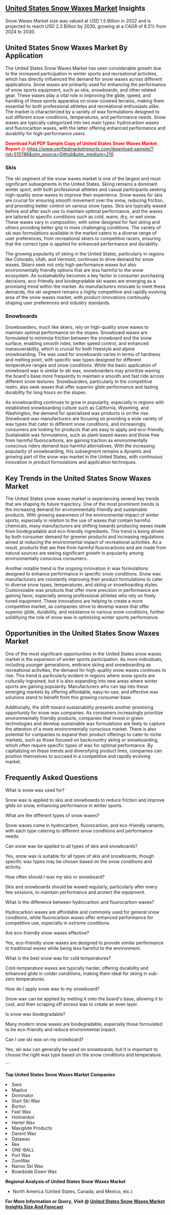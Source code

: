 <h2><a href="https://www.verifiedmarketreports.com/download-sample/?rid=515786&amp;utm_source=Github&amp;utm_medium=210" target="_blank">United States Snow Waxes Market</a> Insights</h2><p>Snow Waxes Market size was valued at USD 1.5 Billion in 2022 and is projected to reach USD 2.3 Billion by 2030, growing at a CAGR of 6.5% from 2024 to 2030.</p><p><h2>United States Snow Waxes Market By Application</h2><p>The United States Snow Waxes Market has seen considerable growth due to the increased participation in winter sports and recreational activities, which has directly influenced the demand for snow waxes across different applications. Snow waxes are primarily used for enhancing the performance of snow sports equipment, such as skis, snowboards, and other related gear. These waxes play a vital role in improving the glide, speed, and handling of these sports apparatus on snow-covered terrains, making them essential for both professional athletes and recreational enthusiasts alike. The market is characterized by a variety of wax formulations designed to suit different snow conditions, temperatures, and performance needs. Snow waxes are typically categorized into two main types: hydrocarbon waxes and fluorocarbon waxes, with the latter offering enhanced performance and durability for high-performance users. <p><span class=""><span style="color: #ff0000;"><strong>Download Full PDF Sample Copy of United States Snow Waxes Market Report</strong> @ </span><a href="https://www.verifiedmarketreports.com/download-sample/?rid=515786&amp;utm_source=Github&amp;utm_medium=210" target="_blank">https://www.verifiedmarketreports.com/download-sample/?rid=515786&amp;utm_source=Github&amp;utm_medium=210</a></span></p></p><h3>Skis</h3><p>The ski segment of the snow waxes market is one of the largest and most significant subsegments in the United States. Skiing remains a dominant winter sport, with both professional athletes and casual participants seeking high-quality snow waxes to improve their experience. Snow waxes for skis are crucial for ensuring smooth movement over the snow, reducing friction, and providing better control on various snow types. Skis are typically waxed before and after each use to maintain optimal performance, and the waxes are tailored to specific conditions such as cold, warm, dry, or wet snow. These waxes vary in composition, with some designed for fast skiing and others providing better grip in more challenging conditions. The variety of ski wax formulations available in the market caters to a diverse range of user preferences, from recreational skiers to competitive racers, ensuring that the correct type is applied for enhanced performance and durability. <p>The growing popularity of skiing in the United States, particularly in regions like Colorado, Utah, and Vermont, continues to drive demand for snow waxes. Skiers seek not only high-performance waxes but also environmentally friendly options that are less harmful to the snow ecosystem. As sustainability becomes a key factor in consumer purchasing decisions, eco-friendly and biodegradable ski waxes are emerging as a promising trend within the market. As manufacturers innovate to meet these demands, the ski segment remains a highly competitive and rapidly evolving area of the snow waxes market, with product innovations continually shaping user preferences and industry standards.</p><h3>Snowboards</h3><p>Snowboarders, much like skiers, rely on high-quality snow waxes to maintain optimal performance on the slopes. Snowboard waxes are formulated to minimize friction between the snowboard and the snow surface, enabling smooth rides, better speed control, and enhanced maneuverability, which is crucial for both freestyle and alpine snowboarding. The wax used for snowboards varies in terms of hardness and melting point, with specific wax types designed for different temperature ranges and snow conditions. While the basic application of snowboard wax is similar to ski wax, snowboarders may prioritize waxing the board's base more frequently to maintain a smooth and fast ride across different snow textures. Snowboarders, particularly in the competitive realm, also seek waxes that offer superior glide performance and lasting durability for long hours on the slopes. <p>As snowboarding continues to grow in popularity, especially in regions with established snowboarding culture such as California, Wyoming, and Washington, the demand for specialized wax products is on the rise. Snowboard wax manufacturers are focusing on providing a wide variety of wax types that cater to different snow conditions, and increasingly, consumers are looking for products that are easy to apply and eco-friendly. Sustainable wax formulations, such as plant-based waxes and those free from harmful fluorocarbons, are gaining traction as environmentally conscious riders demand less harmful alternatives. With the increasing popularity of snowboarding, this subsegment remains a dynamic and growing part of the snow wax market in the United States, with continuous innovation in product formulations and application techniques.</p><h2>Key Trends in the United States Snow Waxes Market</h2><p>The United States snow waxes market is experiencing several key trends that are shaping its future trajectory. One of the most prominent trends is the increasing demand for environmentally friendly and sustainable products. With growing awareness of the environmental impact of winter sports, especially in relation to the use of waxes that contain harmful chemicals, many manufacturers are shifting towards producing waxes made from biodegradable and eco-friendly ingredients. This trend is being driven by both consumer demand for greener products and increasing regulations aimed at reducing the environmental impact of recreational activities. As a result, products that are free from harmful fluorocarbons and are made from natural sources are seeing significant growth in popularity among environmentally conscious consumers.<p>Another notable trend is the ongoing innovation in wax formulations designed to enhance performance in specific snow conditions. Snow wax manufacturers are constantly improving their product formulations to cater to diverse snow types, temperatures, and skiing or snowboarding styles. Customizable wax products that offer more precision in performance are gaining favor, especially among professional athletes who rely on finely tuned equipment. These innovations are helping to create a more competitive market, as companies strive to develop waxes that offer superior glide, durability, and resistance to various snow conditions, further solidifying the role of snow wax in optimizing winter sports performance.</p><h2>Opportunities in the United States Snow Waxes Market</h2><p>One of the most significant opportunities in the United States snow waxes market is the expansion of winter sports participation. As more individuals, including younger generations, embrace skiing and snowboarding as recreational activities, the demand for high-quality snow waxes continues to rise. This trend is particularly evident in regions where snow sports are culturally ingrained, but it is also expanding into new areas where winter sports are gaining popularity. Manufacturers who can tap into these emerging markets by offering affordable, easy-to-use, and effective wax solutions stand to benefit from this growing consumer base. <p>Additionally, the shift toward sustainability presents another promising opportunity for snow wax companies. As consumers increasingly prioritize environmentally friendly products, companies that invest in green technologies and develop sustainable wax formulations are likely to capture the attention of a more environmentally conscious market. There is also potential for companies to expand their product offerings to cater to niche markets, such as those focused on backcountry skiing or snowboarding, which often require specific types of wax for optimal performance. By capitalizing on these trends and diversifying product lines, companies can position themselves to succeed in a competitive and rapidly evolving market.</p><h2>Frequently Asked Questions</h2><p>What is snow wax used for?</p><p>Snow wax is applied to skis and snowboards to reduce friction and improve glide on snow, enhancing performance in winter sports.</p><p>What are the different types of snow waxes?</p><p>Snow waxes come in hydrocarbon, fluorocarbon, and eco-friendly variants, with each type catering to different snow conditions and performance needs.</p><p>Can snow wax be applied to all types of skis and snowboards?</p><p>Yes, snow wax is suitable for all types of skis and snowboards, though specific wax types may be chosen based on the snow conditions and activity.</p><p>How often should I wax my skis or snowboard?</p><p>Skis and snowboards should be waxed regularly, particularly after every few sessions, to maintain performance and protect the equipment.</p><p>What is the difference between hydrocarbon and fluorocarbon waxes?</p><p>Hydrocarbon waxes are affordable and commonly used for general snow conditions, while fluorocarbon waxes offer enhanced performance for competitive use, especially in extreme conditions.</p><p>Are eco-friendly snow waxes effective?</p><p>Yes, eco-friendly snow waxes are designed to provide similar performance to traditional waxes while being less harmful to the environment.</p><p>What is the best snow wax for cold temperatures?</p><p>Cold-temperature waxes are typically harder, offering durability and enhanced glide in colder conditions, making them ideal for skiing in sub-zero temperatures.</p><p>How do I apply snow wax to my snowboard?</p><p>Snow wax can be applied by melting it onto the board's base, allowing it to cool, and then scraping off excess wax to create an even layer.</p><p>Is snow wax biodegradable?</p><p>Many modern snow waxes are biodegradable, especially those formulated to be eco-friendly and reduce environmental impact.</p><p>Can I use ski wax on my snowboard?</p><p>Yes, ski wax can generally be used on snowboards, but it is important to choose the right wax type based on the snow conditions and temperature.</p>```</p><p><strong>Top United States Snow Waxes Market Companies</strong></p><div data-test-id=""><p><li>Swix</li><li> Maplus</li><li> Dominator</li><li> Start Ski Wax</li><li> Burton</li><li> Fast Wax</li><li> Holmenkol</li><li> Hertel Wax</li><li> Maxiglide Products</li><li> Darent Wax</li><li> Datawax</li><li> Rex</li><li> ONE-BALL</li><li> Purl Wax</li><li> ZumWax</li><li> Nanox Ski Wax</li><li> Boardside Down Wax</li></p><div><strong>Regional Analysis of&nbsp;United States Snow Waxes Market</strong></div><ul><li dir="ltr"><p dir="ltr">North America&nbsp;(United States, Canada, and Mexico, etc.)</p></li></ul><p><strong>For More Information or Query, Visit @&nbsp;</strong><strong><a href="https://www.verifiedmarketreports.com/product/snow-waxes-market-size-and-forecast/?utm_source=Github&amp;utm_medium=210" target="_blank">United States Snow Waxes Market Insights Size And Forecast</a></strong></p></div>
